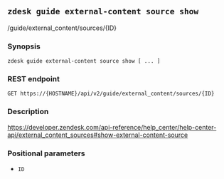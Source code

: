 ## `zdesk guide external-content source show`

/guide/external_content/sources/{ID}

### Synopsis

    zdesk guide external-content source show [ ... ]

### REST endpoint

    GET https://{HOSTNAME}/api/v2/guide/external_content/sources/{ID}

### Description

https://developer.zendesk.com/api-reference/help_center/help-center-api/external_content_sources#show-external-content-source

### Positional parameters

* `ID`


